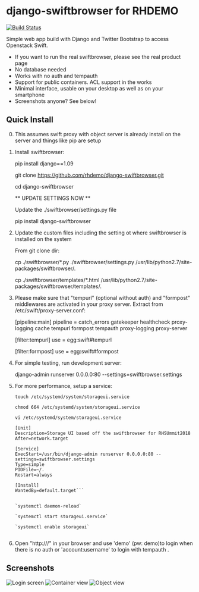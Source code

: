 django-swiftbrowser for RHDEMO
===================

[![Build Status](https://travis-ci.org/cschwede/django-swiftbrowser.png?branch=master)](https://travis-ci.org/cschwede/django-swiftbrowser)

Simple web app build with Django and Twitter Bootstrap to access Openstack Swift.
* If you want to run the real swiftbrowser, please see the real product page
* No database needed
* Works with no auth and tempauth
* Support for public containers. ACL support in the works
* Minimal interface, usable on your desktop as well as on your smartphone
* Screenshots anyone? See below!

Quick Install
-------------
0) This assumes swift proxy with object server is already install on the server and things like pip are setup

1) Install swiftbrowser:
   
   pip install django==1.09
   
   git clone https://github.com/rhdemo/django-swiftbrowser.git
   
   cd django-swiftbrowser
   
   ** UPDATE SETTINGS NOW **
   
   Update the ./swiftbrowser/settings.py file
   
   pip install django-swiftbrowser
   
2) Update the custom files including the setting ot where swiftbrowser is installed on the system
    
    From git clone dir:
    
    cp ./swiftbrowser/*.py ./swiftbrowser/settings.py /usr/lib/python2.7/site-packages/swiftbrowser/.
    
    cp ./swiftbrowser/templates/*.html /usr/lib/python2.7/site-packages/swiftbrowser/templates/. 


3) Please make sure that "tempurl" (optional without auth) and "formpost" middlewares are activated in your proxy server. Extract from /etc/swift/proxy-server.conf:

    [pipeline:main]
    pipeline = catch_errors gatekeeper healthcheck proxy-logging cache tempurl formpost tempauth proxy-logging proxy-server

    [filter:tempurl]
    use = egg:swift#tempurl

    [filter:formpost]
    use = egg:swift#formpost
    
4) For simple testing, run development server:

    django-admin runserver 0.0.0.0:80 --settings=swiftbrowser.settings

5) For more performance, setup a service:

    `touch /etc/systemd/system/storageui.service`
    
    `chmod 664 /etc/systemd/system/storageui.service`
    
    `vi /etc/systemd/system/storageui.service`
    

    ```
    [Unit]
    Description=Storage UI based off the swiftbrowser for RHSUmmit2018
    After=network.target
    
    [Service]
    ExecStart=/usr/bin/django-admin runserver 0.0.0.0:80 --settings=swiftbrowser.settings
    Type=simple
    PIDFile=~/.
    Restart=always
    
    [Install]
    WantedBy=default.target```


   `systemctl daemon-reload`
  
   `systemctl start storageui.service`
  
   `systemctl enable storageui`


6) Open "http://<hostname>/" in your browser and use 'demo' (pw: demo)to login when there is no auth or 'account:username' to login with tempauth .


Screenshots
-----------

![Login screen](screenshots/00.png)
![Container view](screenshots/01.png)
![Object view](screenshots/02.png)
